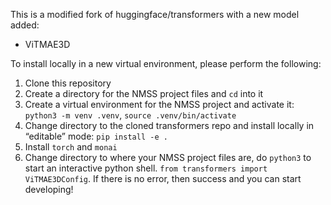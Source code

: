 This is a modified fork of huggingface/transformers with a new model added:
* ViTMAE3D

To install locally in a new virtual environment, please perform the following:
1. Clone this repository
2. Create a directory for the NMSS project files and `cd` into it
3. Create a virtual environment for the NMSS project and activate it: `python3 -m venv .venv`, `source .venv/bin/activate`
4. Change directory to the cloned transformers repo and install locally in “editable” mode: `pip install -e .`
6. Install `torch` and `monai`
7. Change directory to where your NMSS project files are, do `python3` to start an interactive python shell. `from transformers import ViTMAE3DConfig`. If there is no error, then success and you can start developing!